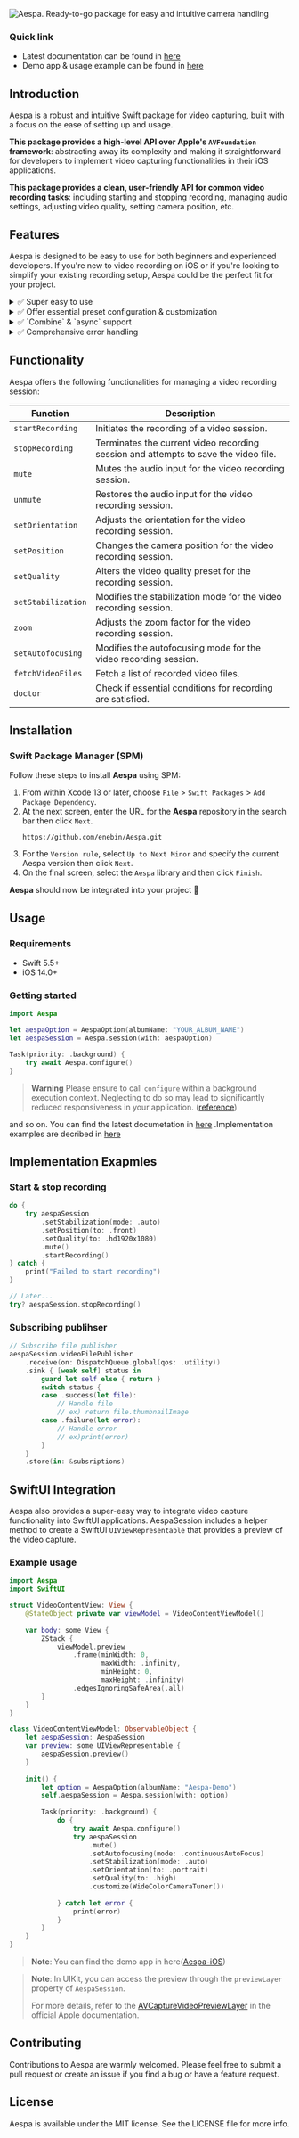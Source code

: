 ![Aespa. Ready-to-go package for easy and intuitive camera handling](Assets/header.jpg)

### Quick link
- Latest documentation can be found in [here](https://enebin.github.io/Aespa/documentation/aespa/)
- Demo app & usage example can be found in [here](https://github.com/enebin/Aespa-iOS/tree/main/Aespa-iOS)

## Introduction
Aespa is a robust and intuitive Swift package for video capturing, built with a focus on the ease of setting up and usage. 

**This package provides a high-level API over Apple's `AVFoundation` framework**: abstracting away its complexity and making it straightforward for developers to implement video capturing functionalities in their iOS applications.

**This package provides a clean, user-friendly API for common video recording tasks**: including starting and stopping recording, managing audio settings, adjusting video quality, setting camera position, etc.


## Features
Aespa is designed to be easy to use for both beginners and experienced developers.  If you're new to video recording on iOS or if you're looking to simplify your existing recording setup, Aespa could be the perfect fit for your project.

<details>
<summary> ✅ Super easy to use </summary>

*Before*
``` mermaid
graph LR
User --> RP["Permission Request"]
RP -- "Granted" --> AS["AVCaptureSession"]
AS -- "Connect" --> AI["AVCaptureVideoInput"]
AS -- "Connect" --> AIA["AVCaptureAudioInput"]
AS -- "Add" --> FO["AVCaptureFileOutput"]
FO --> PHCollectionListChangeRequest
```
**Aespa**
``` mermaid
graph LR
   User --"AespaOption"--> Aespa --"Aespa.configure()"--> Session
```

- Aespa provides an accessible API that abstracts the complexity of `AVFoundation`, allowing you to manage video capturing tasks with ease.

</details>

<details>
<summary> ✅ Offer essential preset configuration & customization </summary>

``` mermaid
graph TD
AS["AespaSession"]
AS --> RV["Recording a new video"]
AS --> Se["Change zoom, video quailty, camera position, ..."]
AS --> AV["Set options like stabilization, orientation ,..."]
AS --> D["Fetching asset files"]
```
- With Aespa, you can readily adjust a variety of settings. 
- For a higher degree of customization, it also supports the creation of custom tunings for the recording session, offering flexible control over your recording needs.

</details>

<details>
<summary> ✅ `Combine` & `async` support </summary>

``` mermaid
graph LR;
    A[Session update] -->|Trigger| B[previewLayerPublisher, ...]
    B -->|React to Changes| C[Subscribers]

		E[Background Thread] --Async--> F["Configure session"] --Finish--> A
```
- Aespa's API leverages Swift's latest concurrency model to provide asynchronous functions, ensuring smooth and efficient execution of tasks.
- Additionally, it is built with `Combine` in mind, enabling you to handle updates such as video output and preview layer  reactively using publishers and subscribers.

</details>

<details>
<summary> ✅ Comprehensive error handling </summary>

- The package provides comprehensive error handling, allowing you to build robust applications with minimal effort.

</details>

## Functionality
Aespa offers the following functionalities for managing a video recording session:

| Function                     | Description                                       |
|------------------------------|---------------------------------------------------|
| `startRecording`             | Initiates the recording of a video session.       |
| `stopRecording`              | Terminates the current video recording session and attempts to save the video file. |
| `mute`                       | Mutes the audio input for the video recording session. |
| `unmute`                     | Restores the audio input for the video recording session. |
| `setOrientation`             | Adjusts the orientation for the video recording session. |
| `setPosition`                | Changes the camera position for the video recording session. |
| `setQuality`                 | Alters the video quality preset for the recording session. |
| `setStabilization`           | Modifies the stabilization mode for the video recording session. |
| `zoom`                       | Adjusts the zoom factor for the video recording session. |
| `setAutofocusing`            | Modifies the autofocusing mode for the video recording session. |
| `fetchVideoFiles`              | Fetch a list of recorded video files.             |
| `doctor`                       | Check if essential conditions for recording are satisfied. |

## Installation 
### Swift Package Manager (SPM)
Follow these steps to install **Aespa** using SPM:

1. From within Xcode 13 or later, choose `File` > `Swift Packages` > `Add Package Dependency`.
2. At the next screen, enter the URL for the **Aespa** repository in the search bar then click `Next`.
    ``` Text
    https://github.com/enebin/Aespa.git
    ```
3. For the `Version rule`, select `Up to Next Minor` and specify the current Aespa version then click `Next`.
4. On the final screen, select the `Aespa` library and then click `Finish`.

**Aespa** should now be integrated into your project 🚀

## Usage
### Requirements
- Swift 5.5+
- iOS 14.0+

### Getting started
``` Swift
import Aespa

let aespaOption = AespaOption(albumName: "YOUR_ALBUM_NAME")
let aespaSession = Aespa.session(with: aespaOption)

Task(priority: .background) {
    try await Aespa.configure()
}
```
> **Warning**
> Please ensure to call `configure` within a background execution context. Neglecting to do so may lead to significantly reduced responsiveness in your application. ([reference](https://developer.apple.com/documentation/avfoundation/avcapturesession/1388185-startrunning))


and so on. You can find the latest documetation in [here](https://enebin.github.io/Aespa/documentation/aespa/)
.Implementation examples are decribed in [here](##Implementation-Exapmles)


## Implementation Exapmles
### Start & stop recording
``` Swift
do {
    try aespaSession
        .setStabilization(mode: .auto)
        .setPosition(to: .front)
        .setQuality(to: .hd1920x1080)
        .mute()
        .startRecording()
} catch {
    print("Failed to start recording")
}

// Later...
try? aespaSession.stopRecording()

```

### Subscribing publihser
``` Swift 
// Subscribe file publisher 
aespaSession.videoFilePublisher
    .receive(on: DispatchQueue.global(qos: .utility))
    .sink { [weak self] status in
        guard let self else { return }
        switch status {
        case .success(let file):
            // Handle file
            // ex) return file.thumbnailImage
        case .failure(let error):
            // Handle error
            // ex)print(error)
        }
    }
    .store(in: &subsriptions)
```

## SwiftUI Integration

Aespa also provides a super-easy way to integrate video capture functionality into SwiftUI applications. AespaSession includes a helper method to create a SwiftUI `UIViewRepresentable` that provides a preview of the video capture.

### Example usage

```swift
import Aespa
import SwiftUI

struct VideoContentView: View {
    @StateObject private var viewModel = VideoContentViewModel()
    
    var body: some View {
        ZStack {
            viewModel.preview
                .frame(minWidth: 0,
                       maxWidth: .infinity,
                       minHeight: 0,
                       maxHeight: .infinity)
                .edgesIgnoringSafeArea(.all)
        }
    }
}

class VideoContentViewModel: ObservableObject {
    let aespaSession: AespaSession
    var preview: some UIViewRepresentable {
        aespaSession.preview()
    }
    
    init() {
        let option = AespaOption(albumName: "Aespa-Demo")
        self.aespaSession = Aespa.session(with: option)
        
        Task(priority: .background) {
            do {
                try await Aespa.configure()
                try aespaSession
                    .mute()
                    .setAutofocusing(mode: .continuousAutoFocus)
                    .setStabilization(mode: .auto)
                    .setOrientation(to: .portrait)
                    .setQuality(to: .high)
                    .customize(WideColorCameraTuner())
                
            } catch let error {
                print(error)
            }
        }
    }
}
```
> **Note**: You can find the demo app in here([Aespa-iOS](https://github.com/enebin/Aespa-iOS))

> **Note**: In UIKit, you can access the preview through the `previewLayer` property of `AespaSession`. 
> 
> For more details, refer to the [AVCaptureVideoPreviewLayer](https://developer.apple.com/documentation/avfoundation/avcapturevideopreviewlayer) in the official Apple documentation.

## Contributing
Contributions to Aespa are warmly welcomed. Please feel free to submit a pull request or create an issue if you find a bug or have a feature request.

## License
Aespa is available under the MIT license. See the LICENSE file for more info.
